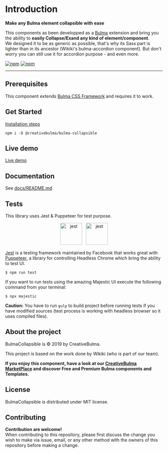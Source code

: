 # Introduction
**Make any Bulma element collapsible with ease**

This components as been developped as a [Bulma](https://bulma.io) extension and bring you the ability to **easily Collapse/Exand any kind of element/component**.  
We designed it to be as generic as possible, that's why its Sass part is lighter than in its ancestor (Wikiki's bulma-accordion component). But don't worry you can still use it for accordion purpose - and even more.

[![npm](https://img.shields.io/npm/v/bulma-collapsible.svg)](https://www.npmjs.com/package/bulma-collapsible)
[![npm](https://img.shields.io/npm/dm/bulma-collapsible.svg)](https://www.npmjs.com/package/bulma-collapsible)

------------

## Prerequisites
This component extends [Bulma CSS Framework](https://bulma.io) and requires it to work.

## Get Started
[Installation steps](https://demo.creativebulma.net/components/bulma-collapsible/1.0/installation)
```shell
npm i -D @creativebulma/bulma-collapsible
```

## Live demo
[Live demo](https://demo.creativebulma.net/components/bulma-collapsible/1.0/usage)

## Documentation
See [docs/README.md](https://demo.creativebulma.net/components/bulma-collapsible/1.0/README.md)

## Tests
This library uses Jest & Puppeteer for test purpose.
<center>
	<a href="https://jest.io" target="_blank"><img src="https://www.vectorlogo.zone/logos/jestjsio/jestjsio-ar21.svg" alt="jest" title="jest" height="70"></a>
	&nbsp;
	<a href="https://github.com/GoogleChrome/puppeteer" target="_blank"><img src="https://www.vectorlogo.zone/logos/pptrdev/pptrdev-official.svg" alt="jest" title="jest" height="70"></a>
</center>

[Jest](https://jestjs.io/) is a testing framework maintained by Facebook that works great with [Puppeteer](https://github.com/GoogleChrome/puppeteer), a library for controlling Headless Chrome which bring the ability to test UI.


```shell
$ npm run test
```

If you want to run tests using the amazing Majestic UI execute the following command from your terminal:
```shell
$ npx majestic
```

**Caution:** You have to run <code>gulp</code> to build project before running tests if you have modified sources (test process is working with headless browser so it uses compiled files).


## About the project
BulmaCollapsible is © 2019 by CreativeBulma.

This project is based on the work done by Wikiki (who is part of our team).

**If you enjoy this component, have a look at our [CreativeBulma MarketPlace](https://creativebulma.net) and discover Free and Premium Bulma components and Templates.**

## License
BulmaCollapsible is distributed under MIT license.

## Contributing
**Contribution are welcome!**  
When contributing to this repository, please first discuss the change you wish to make via issue, email, or any other method with the owners of this repository before making a change.